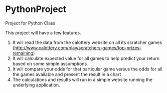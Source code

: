 # PythonProject
Project for Python Class

This project will have a few features.
1. It will read the data from the calottery website on all its scratcher games 
(http://www.calottery.com/play/scratchers-games/top-prizes-remaining)
2. It will calculate expected value for all games to help predict your return based on some simple assumptions
3. It will compare your odds for that particular game versus the odds for all the games available and present the result in a chart
4. The calculations and results will run in a simple website running the underlying application.
